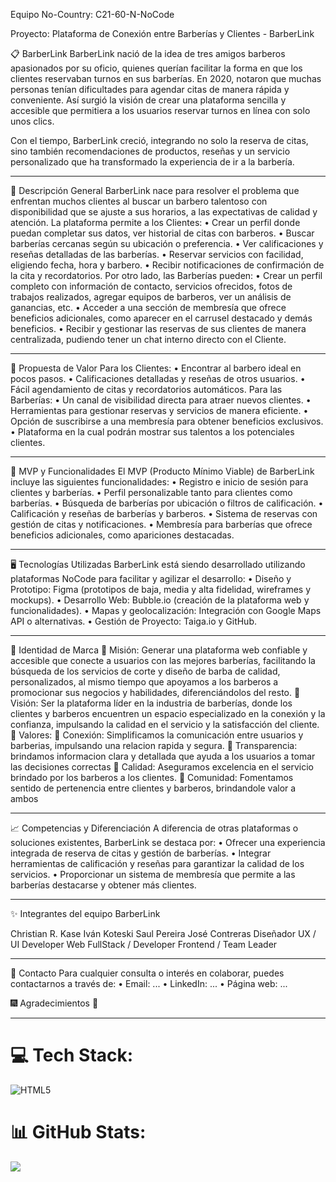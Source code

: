 Equipo No-Country: C21-60-N-NoCode

Proyecto: Plataforma de Conexión entre Barberías y Clientes - BarberLink


📋 BarberLink
BarberLink nació de la idea de tres amigos barberos apasionados por su oficio, quienes querían facilitar la forma en que los clientes reservaban turnos en sus barberías. En 2020, notaron que muchas personas tenían dificultades para agendar citas de manera rápida y conveniente. Así surgió la visión de crear una plataforma sencilla y accesible que permitiera a los usuarios reservar turnos en línea con solo unos clics.

Con el tiempo, BarberLink creció, integrando no solo la reserva de citas, sino también recomendaciones de productos, reseñas y un servicio personalizado que ha transformado la experiencia de ir a la barbería.
________________________________________
📝 Descripción General
BarberLink nace para resolver el problema que enfrentan muchos clientes al buscar un barbero talentoso con disponibilidad que se ajuste a sus horarios, a las expectativas de calidad y atención. 
La plataforma permite a los Clientes:
•	Crear un perfil donde puedan completar sus datos, ver historial de citas con barberos.
•	Buscar barberías cercanas según su ubicación o preferencia.
•	Ver calificaciones y reseñas detalladas de las barberías.
•	Reservar servicios con facilidad, eligiendo fecha, hora y barbero.
•	Recibir notificaciones de confirmación de la cita y recordatorios.
Por otro lado, las Barberías pueden:
•	Crear un perfil completo con información de contacto, servicios ofrecidos, fotos de trabajos realizados, agregar equipos de barberos, ver un análisis de ganancias, etc.
•	Acceder a una sección de membresía que ofrece beneficios adicionales, como aparecer en el carrusel destacado y demás beneficios.
•	Recibir y gestionar las reservas de sus clientes de manera centralizada, pudiendo tener un chat interno directo con el Cliente.
________________________________________
🎯 Propuesta de Valor
Para los Clientes:
•	Encontrar al barbero ideal en pocos pasos.
•	Calificaciones detalladas y reseñas de otros usuarios.
•	Fácil agendamiento de citas y recordatorios automáticos.
Para las Barberías:
•	Un canal de visibilidad directa para atraer nuevos clientes.
•	Herramientas para gestionar reservas y servicios de manera eficiente.
•	Opción de suscribirse a una membresía para obtener beneficios exclusivos.
•	Plataforma en la cual podrán mostrar sus talentos a los potenciales clientes.
________________________________________
🚀 MVP y Funcionalidades
El MVP (Producto Mínimo Viable) de BarberLink incluye las siguientes funcionalidades:
•	Registro e inicio de sesión para clientes y barberías.
•	Perfil personalizable tanto para clientes como barberías.
•	Búsqueda de barberías por ubicación o filtros de calificación.
•	Calificación y reseñas de barberías y barberos.
•	Sistema de reservas con gestión de citas y notificaciones.
•	Membresía para barberías que ofrece beneficios adicionales, como apariciones destacadas.
________________________________________
🖥️ Tecnologías Utilizadas
BarberLink está siendo desarrollado utilizando plataformas NoCode para facilitar y agilizar el desarrollo:
•	Diseño y Prototipo: Figma (prototipos de baja, media y alta fidelidad, wireframes y mockups).
•	Desarrollo Web: Bubble.io (creación de la plataforma web y funcionalidades).
•	Mapas y geolocalización: Integración con Google Maps API o alternativas.
•	Gestión de Proyecto: Taiga.io y GitHub.
________________________________________
🎨 Identidad de Marca
	Misión: Generar una plataforma web confiable y accesible que conecte a usuarios con las mejores barberías, facilitando la búsqueda de los servicios de corte y diseño de barba de calidad, personalizados, al mismo tiempo que apoyamos a los barberos a promocionar sus negocios y habilidades, diferenciándolos del resto.
	Visión: Ser la plataforma líder en la industria de barberías, donde los clientes y barberos encuentren un espacio especializado en la conexión y la confianza, impulsando la calidad en el servicio y la satisfacción del cliente.
	Valores: 
	Conexión: Simplificamos la comunicación entre usuarios y barberias, impulsando una relacion rapida y segura.
	Transparencia: brindamos informacion clara y detallada que ayuda a los usuarios a tomar las decisiones correctas
	Calidad: Aseguramos excelencia en el servicio brindado por los barberos a los clientes.
	Comunidad: Fomentamos sentido de pertenencia entre clientes y barberos, brindandole valor a ambos
________________________________________
📈 Competencias y Diferenciación
A diferencia de otras plataformas o soluciones existentes, BarberLink se destaca por:
•	Ofrecer una experiencia integrada de reserva de citas y gestión de barberías.
•	Integrar herramientas de calificación y reseñas para garantizar la calidad de los servicios.
•	Proporcionar un sistema de membresía que permite a las barberías destacarse y obtener más clientes.
________________________________________
✨ Integrantes del equipo BarberLink
 	 	 	 
Christian R. Kase	Iván Koteski	Saul Pereira	José Contreras
Diseñador UX / UI	Developer Web FullStack /	Developer Frontend	/ Team Leader
________________________________________
📢 Contacto
Para cualquier consulta o interés en colaborar, puedes contactarnos a través de:
•	Email: ...
•	LinkedIn: ...
•	Página web: ...



🎆 Agradecimientos 🎇





---------------------------




# 💻 Tech Stack:
![HTML5](https://img.shields.io/badge/html5-%23E34F26.svg?style=for-the-badge&logo=html5&logoColor=white) 
# 📊 GitHub Stats:
![](https://github-readme-stats.vercel.app/api?username=GitKoteSoft&theme=dark&hide_border=false&include_all_commits=false&count_private=false)<br/>

